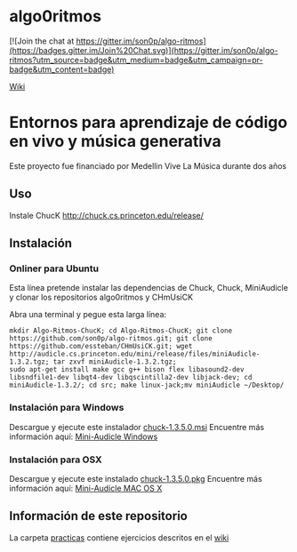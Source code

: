 
algo0ritmos
===============

[![Join the chat at https://gitter.im/son0p/algo-ritmos](https://badges.gitter.im/Join%20Chat.svg)](https://gitter.im/son0p/algo-ritmos?utm_source=badge&utm_medium=badge&utm_campaign=pr-badge&utm_content=badge)

[Wiki](http://wiki.son0p.net/aprendizaje/algo-ritmos/start)

# Entornos para aprendizaje de código en vivo y música generativa

Este proyecto fue financiado por Medellin Vive La Música durante dos años 

## Uso
Instale ChucK http://chuck.cs.princeton.edu/release/

## Instalación

### Onliner para Ubuntu
Esta línea pretende instalar las dependencias de Chuck, Chuck, MiniAudicle y clonar los  repositorios algo0ritmos y CHmUsiCK

Abra una terminal y pegue esta larga línea:

```
mkdir Algo-Ritmos-ChucK; cd Algo-Ritmos-ChucK; git clone https://github.com/son0p/algo-ritmos.git; git clone https://github.com/essteban/CHmUsiCK.git; wget http://audicle.cs.princeton.edu/mini/release/files/miniAudicle-1.3.2.tgz; tar zxvf miniAudicle-1.3.2.tgz;
sudo apt-get install make gcc g++ bison flex libasound2-dev libsndfile1-dev libqt4-dev libqscintilla2-dev libjack-dev; cd miniAudicle-1.3.2/; cd src; make linux-jack;mv miniAudicle ~/Desktop/
```

### Instalación para Windows
Descargue y ejecute este instalador [chuck-1.3.5.0.msi](http://chuck.stanford.edu/release/files/exe/chuck-1.3.5.0.msi)
Encuentre más información aquí: [Mini-Audicle Windows](http://audicle.cs.princeton.edu/mini/windows/)

### Instalación para OSX
Descargue y ejecute este instalado [chuck-1.3.5.0.pkg](http://chuck.stanford.edu/release/files/exe/chuck-1.3.5.0.pkg)
Encuentre más información aquí: [Mini-Audicle MAC OS X](http://audicle.cs.princeton.edu/mini/mac/)

## Información de este repositorio

La carpeta [practicas](practicas/) contiene ejercicios descritos en el [wiki](http://wiki.son0p.net/aprendizaje/algo-ritmos/start)

